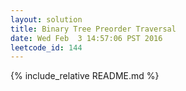 ```yaml
---
layout: solution
title: Binary Tree Preorder Traversal
date: Wed Feb  3 14:57:06 PST 2016
leetcode_id: 144
---
```

{% include_relative README.md %}
